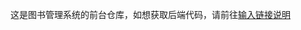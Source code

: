 这是图书管理系统的前台仓库，如想获取后端代码，请前往[输入链接说明](https://gitee.com/mountain-casserole/library-management-system-hou)